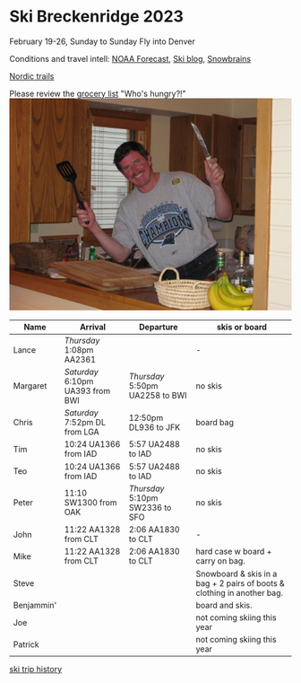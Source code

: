 # Ski Breckenridge 2023

February 19-26, Sunday to Sunday
Fly into Denver

Conditions and travel intell:
[NOAA Forecast](https://forecast.weather.gov/MapClick.php?lat=39.4816&lon=-106.0667),
[Ski blog](https://www.ski.com/blog/),
[Snowbrains](https://snowbrains.com/)

[Nordic trails](https://www.breckenridgenordic.com/)

Please review the [grocery list](groceries)
"Who's hungry?!"
![](0903ski_JacksonHole_Mike.jpg)

Name | Arrival | Departure | skis or board
---|---|----|---|
 Lance | *Thursday* 1:08pm AA2361 | | -
 Margaret | *Saturday* 6:10pm UA393 from BWI | *Thursday* 5:50pm UA2258 to BWI | no skis
 Chris | *Saturday* 7:52pm DL from LGA | 12:50pm DL936 to JFK | board bag
 Tim | 10:24 UA1366 from IAD | 5:57 UA2488 to IAD | no skis
 Teo | 10:24 UA1366 from IAD | 5:57 UA2488 to IAD | no skis
 Peter | 11:10 SW1300 from OAK | *Thursday* 5:10pm SW2336 to SFO | no skis
 John | 11:22 AA1328 from CLT | 2:06 AA1830 to CLT | -
 Mike | 11:22 AA1328 from CLT | 2:06 AA1830 to CLT | hard case w board + carry on bag.
 Steve | | | Snowboard & skis in a bag + 2 pairs of boots & clothing in another bag.
 Benjammin' | | | board and skis.
 Joe | | | not coming skiing this year
 Patrick | | | not coming skiing this year

[ski trip history](ski-trip-history)
